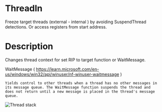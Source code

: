 # ThreadIn
Freeze target threads (external - internal ) by avoiding SuspendThread detections. Or access registers from start address.

# Description

Changes thread context for set RIP to target function or WaitMessage.

WaitMessage ( https://learn.microsoft.com/en-us/windows/win32/api/winuser/nf-winuser-waitmessage )
```
Yields control to other threads when a thread has no other messages in its message queue. The WaitMessage function suspends the thread and does not return until a new message is placed in the thread's message queue.
```
![Thread stack]([http://url/to/img.png]([https://github.com/illegal-instruction-co/ThreadIn/blob/main/thread%20stack.png?raw=true](https://i.ibb.co/Qfs1C8X/thread-stack.png)))
